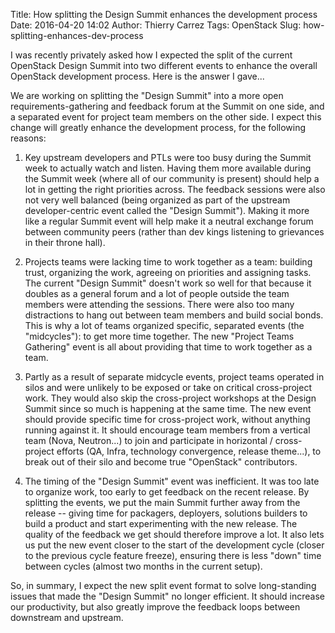 Title: How splitting the Design Summit enhances the development process
Date: 2016-04-20 14:02
Author: Thierry Carrez
Tags: OpenStack
Slug: how-splitting-enhances-dev-process


I was recently privately asked how I expected the split of the current
OpenStack Design Summit into two different events to enhance the overall
OpenStack development process. Here is the answer I gave...

We are working on splitting the "Design Summit" into a more open
requirements-gathering and feedback forum at the Summit on one side,
and a separated event for project team members on the other side. I expect
this change will greatly enhance the development process, for the following
reasons:

1. Key upstream developers and PTLs were too busy during the Summit week
to actually watch and listen. Having them more available during the Summit
week (where all of our community is present) should help a lot in getting
the right priorities across. The feedback sessions were also not very well
balanced (being organized as part of the upstream developer-centric event
called the "Design Summit"). Making it more like a regular Summit event will
help make it a neutral exchange forum between community peers (rather than
dev kings listening to grievances in their throne hall).

2. Projects teams were lacking time to work together as a team: building
trust, organizing the work, agreeing on priorities and assigning tasks. The
current "Design Summit" doesn't work so well for that because it doubles as
a general forum and a lot of people outside the team members were attending
the sessions. There were also too many distractions to hang out between team
members and build social bonds. This is why a lot of teams organized specific,
separated events (the "midcycles"): to get more time together. The new
"Project Teams Gathering" event is all about providing that time to work
together as a team.

3. Partly as a result of separate midcycle events, project teams operated in
silos and were unlikely to be exposed or take on critical cross-project work.
They would also skip the cross-project workshops at the Design Summit since so
much is happening at the same time. The new event should provide specific time
for cross-project work, without anything running against it. It should
encourage team members from a vertical team (Nova, Neutron...) to join and
participate in horizontal / cross-project efforts (QA, Infra, technology
convergence, release theme...), to break out of their silo and become true
"OpenStack" contributors.

4. The timing of the "Design Summit" event was inefficient. It was too late
to organize work, too early to get feedback on the recent release. By splitting
the events, we put the main Summit further away from the release -- giving time
for packagers, deployers, solutions builders to build a product and start
experimenting with the new release. The quality of the feedback we get should
therefore improve a lot. It also lets us put the new event closer to the start
of the development cycle (closer to the previous cycle feature freeze),
ensuring there is less "down" time between cycles (almost two months in the
current setup).

So, in summary, I expect the new split event format to solve long-standing
issues that made the "Design Summit" no longer efficient. It should increase
our productivity, but also greatly improve the feedback loops between
downstream and upstream.
